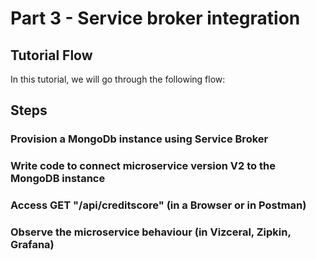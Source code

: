 # Part 3 - Service broker integration

## Tutorial Flow

In this tutorial, we will go through the following flow:

## Steps

### Provision a MongoDb instance using Service Broker

### Write code to connect microservice version V2 to the MongoDB instance

### Access GET "/api/creditscore" (in a Browser or in Postman)

### Observe the microservice behaviour (in Vizceral, Zipkin, Grafana)

